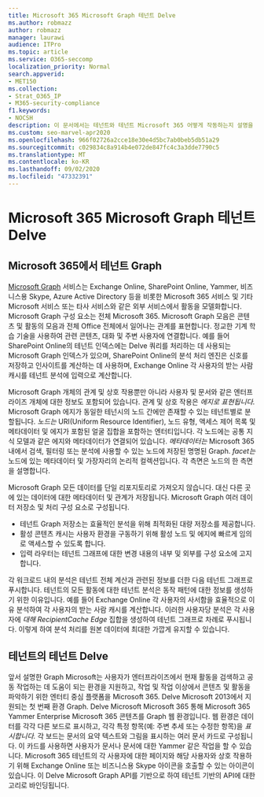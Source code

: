 ```yaml
---
title: Microsoft 365 Microsoft Graph 테넌트 Delve
ms.author: robmazz
author: robmazz
manager: laurawi
audience: ITPro
ms.topic: article
ms.service: O365-seccomp
localization_priority: Normal
search.appverid:
- MET150
ms.collection:
- Strat_O365_IP
- M365-security-compliance
f1.keywords:
- NOCSH
description: 이 문서에서는 테넌트와 테넌트 Microsoft 365 어떻게 작동하는지 설명을 Office Graph Delve.
ms.custom: seo-marvel-apr2020
ms.openlocfilehash: 966f02726a2cce18e30e4d5bc7ab0beb5db51a29
ms.sourcegitcommit: c029834c8a914b4e072de847fc4c3a3dde7790c5
ms.translationtype: MT
ms.contentlocale: ko-KR
ms.lasthandoff: 09/02/2020
ms.locfileid: "47332391"
---
```

# <a name="microsoft-365-tenant-isolation-in-the-microsoft-graph-and-delve"></a>Microsoft 365 Microsoft Graph 테넌트 Delve

## <a name="tenant-isolation-in-the-microsoft-graph"></a>Microsoft 365에서 테넌트 Graph

[Microsoft Graph](https://developer.microsoft.com/graph) 서비스는 Exchange Online, SharePoint Online, Yammer, 비즈니스용 Skype, Azure Active Directory 등을 비롯한 Microsoft 365 서비스 및 기타 Microsoft 서비스 또는 타사 서비스와 같은 외부 서비스에서 활동을 모델화합니다. Microsoft Graph 구성 요소는 전체 Microsoft 365. Microsoft Graph 모음은 콘텐츠 및 활동의 모음과 전체 Office 전체에서 일어나는 관계를 표현합니다. 정교한 기계 학습 기술을 사용하여 관련 콘텐츠, 대화 및 주변 사용자에 연결합니다. 예를 들어 SharePoint Online의 테넌트 인덱스에는 Delve 쿼리를 처리하는 데 사용되는 Microsoft Graph 인덱스가 있으며, SharePoint Online의 분석 처리 엔진은 신호를 저장하고 인사이트를 계산하는 데 사용하며, Exchange Online 각 사용자의 받는 사람 캐시를 테넌트 분석에 입력으로 계산합니다.

Microsoft Graph 개체의 관계 및 상호 작용뿐만 아니라 사용자 및 문서와 같은 엔터프라이즈 개체에 대한 정보도 포함되어 있습니다. 관계 및 상호 작용은 *에지로 표현됩니다.* Microsoft Graph 에지가 동일한 테넌시의 노드 간에만  존재할 수 있는 테넌트별로 분할됩니다. *노드는* URI(Uniform Resource Identifier), 노드 유형, 액세스 제어 목록 및 메타데이터  및 에지가 포함된 얼굴 집합을 포함하는 엔터티입니다. 각 노드에는 공통 지식 모델과 같은  에지와 메타데이터가 연결되어 있습니다. *메타데이터는* Microsoft 365 내에서 검색, 필터링 또는 분석에 사용할 수 있는 노드에 저장된 명명된 Graph. *facet는* 노드에 있는 메타데이터 및 가장자리의 논리적 컬렉션입니다. 각 측면은 노드의 한 측면을 설명합니다. 

Microsoft Graph 모든 데이터를 단일 리포지토리로 가져오지 않습니다. 대신 다른 곳에 있는 데이터에 대한 메타데이터 및 관계가 저장됩니다. Microsoft Graph 여러 데이터 저장소 및 처리 구성 요소로 구성됩니다.

- 테넌트 Graph 저장소는 효율적인 분석을 위해 최적화된 대량 저장소를 제공합니다.
- 활성 콘텐츠 캐시는 사용자 환경을 구동하기 위해 활성 노드 및 에지에 빠르게 임의로 액세스할 수 있도록 합니다.
- 입력 라우터는 테넌트 그래프에 대한 변경 내용의 내부 및 외부를 구성 요소에 고지합니다.

각 워크로드 내의 분석은 테넌트 전체 계산과 관련된 정보를 더한 다음 테넌트 그래프로 푸시합니다. 테넌트의 모든 활동에 대한 테넌트 분석은 동작 패턴에 대한 정보를 생성하기 위한 이유입니다. 예를 들어 Exchange Online 각 사용자의 사서함을 효율적으로 이유 분석하여 각 사용자의 받는 사람 캐시를 계산합니다. 이러한 사용자당 분석은 각 사용자에 *대해 RecipientCache Edge* 집합을 생성하여 테넌트 그래프로 차례로 푸시됩니다. 이렇게 하여 분석 처리를 원본 데이터에 최대한 가깝게 유지할 수 있습니다.

## <a name="tenant-isolation-in-delve"></a>테넌트의 테넌트 Delve

앞서 설명한 Graph Microsoft는 사용자가 엔터프라이즈에서 현재 활동을 검색하고 공동 작업하는 데 도움이 되는 환경을 지원하고, 작업 및 작업 이상에서 콘텐츠 및 활동을 파악하기 위한 엔터티 중심 플랫폼을 Microsoft 365. Delve Microsoft 2013에서 지원되는 첫 번째 환경 Graph.
Delve Microsoft Microsoft 365 통해 Microsoft 365 Yammer Enterprise Microsoft 365 콘텐츠를 Graph 웹 환경입니다. 웹 환경은 데이터를 각각 다른 보드로 표시하고,  각각 특정 항목(예: 주변 추세 또는 수정한 항목)을 *표시합니다.* 각 보드는 문서의 요약 텍스트와 그림을 표시하는 여러 문서 카드로 구성됩니다. 이 카드를 사용하면 사용자가 문서나 문서에 대한 Yammer 같은 작업을 할 수 있습니다. Microsoft 365 테넌트의 각 사용자에 대한 페이지와 해당 사용자와 상호 작용하기 위해 Exchange Online 또는 비즈니스용 Skype 아이콘을 호출할 수 있는 아이콘이 있습니다. 이 Delve Microsoft Graph API를 기반으로 하여 테넌트 기반의 API에 대한 고리로 바인딩됩니다.